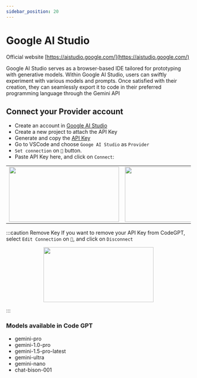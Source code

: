 ```yaml
---
sidebar_position: 20
---
```


# Google AI Studio

Official website [https://aistudio.google.com/](https://aistudio.google.com/)

Google AI Studio serves as a browser-based IDE tailored for prototyping with generative models. Within Google AI Studio, users can swiftly experiment with various models and prompts. Once satisfied with their creation, they can seamlessly export it to code in their preferred programming language through the Gemini API

## Connect your Provider account
- Create an account in [Google AI Studio](https://aistudio.google.com/app/prompts/new_chat)
- Create a new project to attach the API Key
- Generate and copy the [API Key](https://aistudio.google.com/app/apikey)
- Go to VSCode and choose `Googe AI Studio` as `Provider`
- `Set connection` on `🔑` button.
- Paste API Key here, and click on `Connect`: 
<table>
  <tr>
    <td align="center">
      <img width="300" height="150" src="https://github.com/davila7/code-gpt-docs/assets/37567214/21c3bf13-d480-4f5c-bcda-f48250f55a21" />
    </td>
    <td align="center">
      <img width="300" height="150" src="https://github.com/davila7/code-gpt-docs/assets/37567214/5f0df04d-fd00-4b5a-8cd5-54bfdd734e3b" />
    </td>
  </tr>
</table>


:::caution Remove Key
If you want to remove your API Key from CodeGPT, select `Edit Connection` on `🔑`, and click on `Disconnect`

<p align="center">
      <img width="300" height="150" src="https://github.com/davila7/code-gpt-docs/assets/37567214/3cce96d9-17df-420a-bcad-6e7171d6d6dd" />
</p>

:::

### Models available in Code GPT
- gemini-pro
- gemini-1.0-pro
- gemini-1.5-pro-latest
- gemini-ultra
- gemini-nano
- chat-bison-001